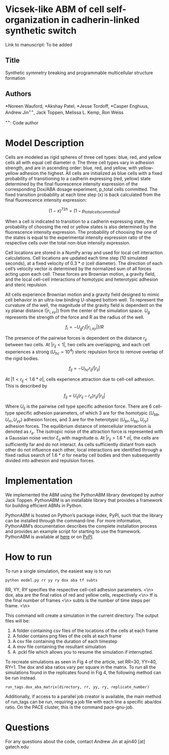 # Vicsek-like ABM of cell self-organization in cadherin-linked synthetic switch

Link to manuscript: To be added

## Title
Synthetic symmetry breaking and programmable multicellular structure formation
## Authors
*Noreen Wauford, *Akshay Patel, *Jesse Tordoff, *Casper Enghuus, Andrew Jin<sup>++</sup>, Jack Toppen, Melissa L. Kemp, Ron Weiss

<sup>++</sup>: Code author

# Model Description
Cells are modeled as rigid spheres of three cell types: blue, red, and yellow cells all with equal cell diameter σ. The three cell types vary in adhesion strength, and are in ascending order: blue, red, and yellow, with yellow-yellow adhesion the highest. All cells are initialized as blue cells with a fixed probability of transitioning to a cadherin expressing (red, yellow) state determined by the final fluorescence intensity expression of the corresponding Dox/ABA dosage experiment, p_total cells committed. The fixed transition probability at each time step (x) is back calculated from the final fluorescence intensity expression:

$$(1-x)^{72h}=(1-p_{total cells committed})$$

When a cell is indicated to transition to a cadherin expressing state, the probability of choosing the red or yellow states is also determined by the fluorescence intensity expression. The probability of choosing the one of the states is equal to the experimental intensity expression ratio of the respective cells over the total non-blue intensity expression. 

Cell locations are stored in a NumPy array and used for local cell interaction calculations. Cell locations are updated each time step (10 simulated seconds), at a fixed velocity of 0.3 * σ (cell diameter). The direction of each cell’s velocity vector is determined by the normalized sum of all forces acting upon each cell. These forces are Brownian motion, a gravity field, and the local cell-cell interactions of homotypic and heterotypic adhesion and steric repulsion. 

All cells experience Brownian motion and a gravity field designed to mimic cell behavior in an ultra-low binding U-shaped bottom well. To represent the curvature of the well, the magnitude of the gravity field is dependent on the xy planar distance $(|r_{i,xy}|)$ from the center of the simulation space. $U_g$ represents the strength of the force and R as the radius of the well.

$$f_i=-U_g r_i  (|r_{i,xy}|)/R$$

The presence of the pairwise forces is dependent on the distance $r_{ij}$ between two cells. At $|r_{ij}<1|$, two cells are overlapping, and each cell experiences a strong $(U_{hc}=10^4)$ steric repulsion force to remove overlap of the rigid bodies.

$$f_{ij}=-U_{hc}  r_{ij}/|r_{ij}|$$ 

At $|1< r_{ij}<1.6*σ|$, cells experience attraction due to cell-cell adhesion. This is described by

$$f_{ij}=U_{ij} (r_{ij}-r_e )  r_{ij}/|r_{ij}|$$

Where $U_{ij}$ is the pairwise cell type specific adhesion force. There are 6 cell-type specific adhesion parameters, of which 3 are for the homotypic $(U_{bb},U_{rr},U_{yy})$ adhesion forces, and 3 are for the heterotypic $(U_{br},U_{by},U_{ry})$ adhesion forces. The equilibrium distance of intercellular interaction is denoted as $r_e$. The isotropic noise of the attraction force is represented with a Gaussian noise vector $ξ_{ij}$ with magnitude α. At  $|r_{ij}>1.6*σ|$, the cells are sufficiently far and do not interact. As cells sufficiently distant from each other do not influence each other, local interactions are identified through a fixed radius search of 1.6 * σ for nearby cell bodies and then subsequently divided into adhesion and repulsion forces. 

# Implementation
We implemented the ABM using the PythonABM library developed by author Jack Toppen. PythonABM is an installable library that provides a framework for building efficient ABMs in Python. 

PythonABM is hosted on Python’s package index, PyPI, such that the library can be installed through the command-line. For more information, PythonABM’s documentation describes the complete installation process and provides an example script for starting to use the framework. PythonABM is available at [here](https://github.com/kemplab/pythonabm)  or on [PyPI](https://pypi.org/project/pythonabm/). 

# How to run
To run a single simulation, the easiest way is to run 
```
python model.py rr yy ry dox aba tf subts
```
RR, YY, RY specifies the respective cell-cell adhesion parameters. <\n>
dox, aba are the final ratios of red and yellow cells, respectively <\n>
tf is the final number of frames <\n>
subts is the number of time steps per frame. <\n>

This command will create a simulation in the current directory. The output files will be:
1. A folder containing csv files of the locations of the cells at each frame
2. A folder contains png files of the cells at each frame
3. A csv file containing the duration of each timestep
4. A mov file containing the resultant simulation
5. A .pckl file which allows you to resume the simulation if interrupted.

To recreate simulations as seen in Fig 4 of the article, set RR=30, YY=40, RY=1. The dox and aba ratios vary per square in the matrix. To run all the simulations found in the replicates found in Fig 4, the following method can be run instead.
```
run_tags.dox_aba_matrix(directory, rr, yy, ry, replicate_number)
```
Additionally, if access to a parallel job creator is available, the main method of run_tags can be run, requiring a job file with each line a specific aba/dox ratio. On the PACE cluster, this is the command pace-gnu-job.

# Questions 
For any questions about the code, contact Andrew Jin at ajin40 [at] gatech.edu